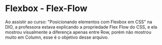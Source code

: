 # Flexbox - Flex-Flow
Ao assistir ao curso: "Posicionando elementos com Flexbox em CSS" na DIO, a professora estava explicando a propriedade Flex Flow do CSS, e ela mostrou visualmente a  diferença apenas entre Row, porém não mostrou muito em Column, esse é o objetivo desse arquivo.
